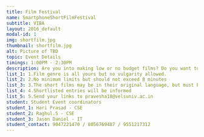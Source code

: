 ```yaml
---
title: Film Festival
name: SmartphoneShortFilmFestival
subtitle: VIBA
layout: 2016_default
modal-id: 1
img: shortfilm.jpg
thumbnail: shortfilm.jpg
alt: Picture of TBD
topic: Event Details
timings: 1:00PM - 2:30PM
description: Are you into making low or no budget films? Do you want to meet filmmakers and film fans? Join us
list_1: 1.Film genre is all yours but no vulgarity allowed.                                                    
list_2: 2.No minimum limits but should not exceed 8 minutes
list_3: 3.The short films may be in their original language, but must be subtitled in English.                                                                                                                                                                                                  
list_4: 4.Shortlisted entries will be informed                                               
list_5: 5.Send your links to pravesha18@velsuniv.ac.in                                                             
student: Student Event coordinators
student_1: Hari Prasad - CSE
student_2: Raghul.S - CSE
student_3: Jason Daniel - IT        
student_contact: 9047221470 / 8056769487 / 9551217312
---
```


